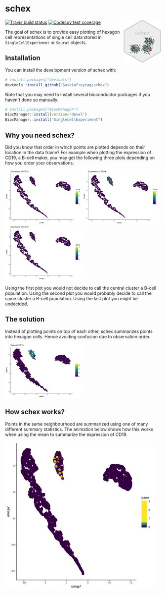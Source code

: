
<!-- README.md is generated from README.Rmd. Please edit that file -->
schex
=====

<!-- badges: start -->
[![Travis build status](https://travis-ci.org/SaskiaFreytag/schex.svg?branch=master)](https://travis-ci.org/SaskiaFreytag/schex) [![Codecov test coverage](https://codecov.io/gh/SaskiaFreytag/schex/branch/master/graph/badge.svg)](https://codecov.io/gh/SaskiaFreytag/schex?branch=master) <!-- badges: end --> <img src='man/figures/logo.png' align="right" height="139" />

The goal of schex is to provide easy plotting of hexagon cell representations of single cell data stored in `SingleCellExperiment` or `Seurat` objects.

Installation
------------

You can install the development version of schex with:

``` r
# install.packages("devtools")
devtools::install_github("SaskiaFreytag/schex")
```

Note that you may need to install several bioconductor packages if you haven't done so manually.

``` r
# install.packages("BiocManager")
BiocManager::install(version='devel')
BiocManager::install("SingleCellExperiment")
```

Why you need schex?
-------------------

Did you know that order in which points are plotted depends on their location in the data frame? For example when plotting the expression of CD19, a B-cell maker, you may get the following three plots depending on how you order your observations.

<img src="man/figures/figure-html/ggplot-decreasing-1.png" alt="Observations in decreasing order with regrads to their CD19 expression" style="width:49.0%" /> <img src="man/figures/figure-html/ggplot-increasing-1.png" alt="Observations in increasing order with regrads to their CD19 expression" style="width:49.0%" /> <img src="man/figures/figure-html/ggplot-random-1.png" alt="Observation in random order" style="width:49.0%" />

Using the first plot you would not decide to call the central cluster a B-cell population. Using the second plot you would probably decide to call the same cluster a B-cell population. Using the last plot you might be undecided.

The solution
------------

Instead of plotting points on top of each other, schex summarizes points into hexagon cells. Hence avoiding confusion due to observation order.

<img src="man/figures/figure-html/schex-1.png" alt="schex plotting" style="width:49.0%" />

How schex works?
----------------

Points in the same neighbourhood are summarized using one of many different summary statistics. The animation below shows how this works when using the mean to summarize the expression of CD19.

![animation](man/figures/myanimation.gif)
